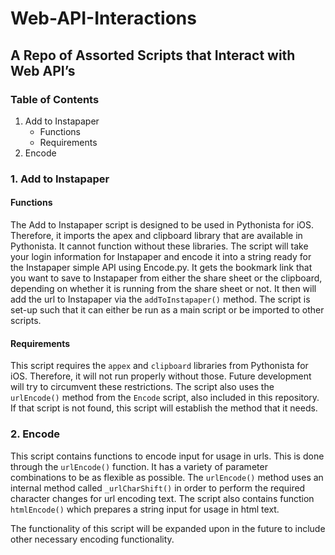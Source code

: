 # Web-API-Interactions
## A Repo of Assorted Scripts that Interact with Web API’s
### Table of Contents
1. Add to Instapaper
	- Functions
	- Requirements
2. Encode

### 1. Add to Instapaper
#### Functions
The Add to Instapaper script is designed to be used in Pythonista for iOS. Therefore, it imports the apex and clipboard library that are available in Pythonista. It cannot function without these libraries. The script will take your login information for Instapaper and encode it into a string ready for the Instapaper simple API using Encode.py. It gets the bookmark link that you want to save to Instapaper from either the share sheet or the clipboard, depending on whether it is running from the share sheet or not. It then will add the url to Instapaper via the `addToInstapaper()` method. The script is set-up such that it can either be run as a main script or be imported to other scripts. 
#### Requirements
This script requires the `appex` and `clipboard` libraries from Pythonista for iOS. Therefore, it will not run properly without those. Future development will try to circumvent these restrictions. The script also uses the `urlEncode()` method from the `Encode` script, also included in this repository. If that script is not found, this script will establish the method that it needs. 

### 2. Encode
This script contains functions to encode input for usage in urls. This is done through the `urlEncode()` function. It has a variety of parameter combinations to be as flexible as possible. The `urlEncode()` method uses an internal method called `_urlCharShift()` in order to perform the required character changes for url encoding text. The script also contains function `htmlEncode()` which prepares a string input for usage in html text. 

The functionality of this script will be expanded upon in the future to include other necessary encoding functionality. 